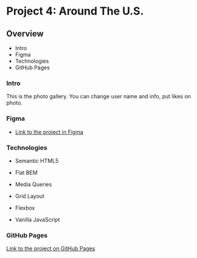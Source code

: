 # Project 4: Around The U.S.

## Overview

* Intro
* Figma
* Technologies
* GitHub Pages


### Intro

This is the photo gallery. You can change user name and info, put likes on photo.


### Figma

* [Link to the project in Figma](https://www.figma.com/file/SurN1jaeEQIhuZEDMhmWWf/Sprint-4-Around-The-U.S.-desktop-mobile?node-id=0%3A1)


### Technologies

* Semantic HTML5
* Flat BEM

* Media Queries
* Grid Layout
* Flexbox

* Vanilla JavaScript


### GitHub Pages

[Link to the project on GitHub Pages](https://tatianabialik.github.io/web_project_4/)